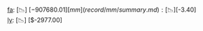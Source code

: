 [fa](record/fa/summary.md): [📉] [$-907680.01]  
[mm](record/mm/summary.md): [📉] [$-3.40]  
[ly](record/ly/summary.md): [📉] [$-2977.00]  
